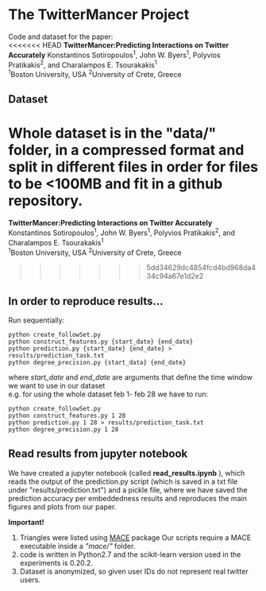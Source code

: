 # The TwitterMancer Project
Code and dataset for the paper:</br>
<<<<<<< HEAD
**TwitterMancer:Predicting Interactions on Twitter Accurately**
Konstantinos Sotiropoulos<sup>1</sup>, John W. Byers<sup>1</sup>, Polyvios Pratikakis<sup>2</sup>, and Charalampos E. Tsourakakis<sup>1</sup></br>
<sup>1</sup>Boston University, USA <sup>2</sup>University of Crete, Greece </br>
## Dataset
Whole dataset is in the "data/" folder, in a compressed format and split in different files
in order for files to be <100MB and fit in a github repository.  
=======
**TwitterMancer:Predicting Interactions on Twitter Accurately** </br>
Konstantinos Sotiropoulos<sup>1</sup>, John W. Byers<sup>1</sup>, Polyvios Pratikakis<sup>2</sup>, and Charalampos E. Tsourakakis<sup>1</sup></br>
<sup>1</sup>Boston University, USA <sup>2</sup>University of Crete, Greece </br>

>>>>>>> 5dd34629dc4854fcd4bd968da434c94a67e1d2e2
## In order to reproduce results...
  Run sequentially:
  ```
  python create_followSet.py
  python construct_features.py {start_date} {end_date}
  python prediction.py {start_date} {end_date} > results/prediction_task.txt
  python degree_precision.py {start_data} {end_date}
  ```
  where *start_date* and *end_date* are arguments that define the time window we want to use in our dataset </br>
  e.g. for using the whole dataset feb 1- feb 28 we have to run:
  ```
  python create_followSet.py
  python construct_features.py 1 28 
  python prediction.py 1 28 > results/prediction_task.txt
  python degree_precision.py 1 28
  ```

## Read results from jupyter notebook
We have created a jupyter notebook (called **read_results.ipynb** ), which reads the output of the prediction.py
script (which is saved in a txt file under "results/prediction.txt") and a pickle file, where we have saved the 
prediction accuracy per embeddedness results and reproduces the main figures and plots from our paper. </br>
 
 **Important!**
  1. Triangles were listed using [MACE](http://research.nii.ac.jp/~uno/code/mace.html) package
      Our scripts require a MACE executable inside a _"mace/"_ folder.
  2. code is written in Python2.7 and the scikit-learn version used in the experiments is 0.20.2.
  3. Dataset is anonymized, so given user IDs do not represent real twitter users.
